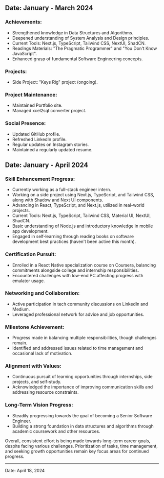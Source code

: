 ## Date: January - March 2024

### Achievements:

- Strengthened knowledge in Data Structures and Algorithms.
- Deepened understanding of System Analysis and Design principles.
- Current Tools: Next.js, TypeScript, Tailwind CSS, NextUI, ShadCN.
- Readings Materials: "The Pragmatic Programmer" and "You Don't Know JavaScript".
- Enhanced grasp of fundamental Software Engineering concepts.

### Projects:

- Side Project: "Keys Rig" project (ongoing).

### Project Maintenance:

- Maintained Portfolio site.
- Managed xcel2sql converter project.

### Social Presence:

- Updated GitHub profile.
- Refreshed LinkedIn profile.
- Regular updates on Instagram stories.
- Maintained a regularly updated resume.

## Date: January - April 2024

### Skill Enhancement Progress:

- Currently working as a full-stack engineer intern.
- Working on a side project using Next.js, TypeScript, and Tailwind CSS, along with Shadow and Next UI components.
- Advancing in React, TypeScript, and Next.js, utilized in real-world projects.
- Current Tools: Next.js, TypeScript, Tailwind CSS, Material UI, NextUI, ShadCN.
- Basic understanding of Node.js and introductory knowledge in mobile app development.
- Engaged in self-learning through reading books on software development best practices (haven't been active this month).

### Certification Pursuit:

- Enrolled in a React Native specialization course on Coursera, balancing commitments alongside college and internship responsibilities.
- Encountered challenges with low-end PC affecting progress with emulator usage.

### Networking and Collaboration:

- Active participation in tech community discussions on LinkedIn and Medium.
- Leveraged professional network for advice and job opportunities.

### Milestone Achievement:

- Progress made in balancing multiple responsibilities, though challenges remain.
- Identified and addressed issues related to time management and occasional lack of motivation.

### Alignment with Values:

- Continuous pursuit of learning opportunities through internships, side projects, and self-study.
- Acknowledged the importance of improving communication skills and addressing resource constraints.

### Long-Term Vision Progress:

- Steadily progressing towards the goal of becoming a Senior Software Engineer.
- Building a strong foundation in data structures and algorithms through academic coursework and other resources.

Overall, consistent effort is being made towards long-term career goals, despite facing various challenges. Prioritization of tasks, time management, and seeking growth opportunities remain key focus areas for continued progress.

---

Date: April 18, 2024
